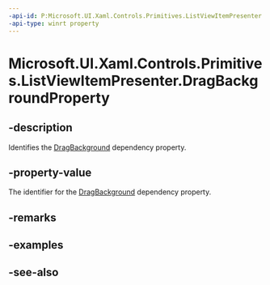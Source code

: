 ```yaml
---
-api-id: P:Microsoft.UI.Xaml.Controls.Primitives.ListViewItemPresenter.DragBackgroundProperty
-api-type: winrt property
---
```


<!-- Property syntax
public Windows.UI.Xaml.DependencyProperty DragBackgroundProperty { get; }
-->

# Microsoft.UI.Xaml.Controls.Primitives.ListViewItemPresenter.DragBackgroundProperty

## -description
Identifies the [DragBackground](listviewitempresenter_dragbackground.md) dependency property.

## -property-value
The identifier for the [DragBackground](listviewitempresenter_dragbackground.md) dependency property.

## -remarks

## -examples

## -see-also
